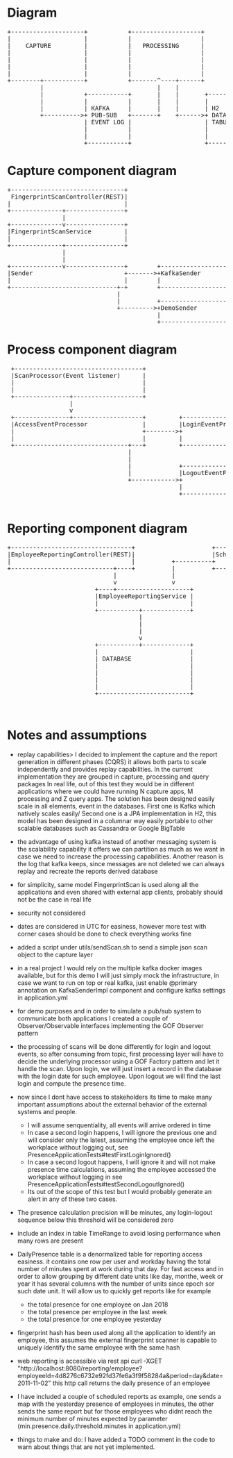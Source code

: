 # Diagram #


<pre>
+--------------------+           +-------------------+            +------------------+
|                    |           |                   |            |                  |
|    CAPTURE         |           |   PROCESSING      |            |   REPORTING      |
|                    |           |                   |            |                  |
|                    |           |                   |            |                  |
|                    |           |                   |            |                  |
|                    |           |                   |            |                  |
+--------+-----------+           +-------^----+------+            +--------^---------+
         |                               |    |                            |
         |           +-----------+       |    |       +-----------+        |
         |           |           |       |    |       |           |        |
         |           | KAFKA     |       |    |       | H2        |        |
         +---------->+ PUB-SUB   +-------+    +------>+ DATABASE  +--------+
                     | EVENT LOG |                    | TABULAR   |
                     |           |                    |           |
                     |           |                    |           |
                     +-----------+                    +-----------+
</pre>

# Capture component diagram #

<pre>
+-------------------------------+
 FingerprintScanController(REST)|
|                               |
+--------------+----------------+
               |
+--------------v----------------+
|FingerprintScanService         |
|                               |
+--------------+----------------+
               |
               |
+--------------v----------------+        +-------------------+         +---------------+
|Sender                         +------->+KafkaSender        |         |               |
|                               |        |                   +-------> |               |
+-----------------------------+-+        +-------------------+         | Event Log     |
                              |                                        |               |
                              |          +-------------------+         |               |
                              +--------->+DemoSender         |         |               |
                                         |                   +-------> |               |
                                         +-------------------+         +---------------+
</pre>

# Process component diagram #

<pre>
 +-----------------------------------+
 |ScanProcessor(Event listener)      |
 |                                   |
 |                                   |
 +---------------+-------------------+
                 |
                 v
 +---------------+-------------------+         +----------------------+         +-------------------+
 |AccessEventProcessor               |         |LoginEventProcessor   |         |                   |
 |                                   +-------->+                      +-------->+                   |
 |                                   |         |                      |         |  DATABASE         |
 +-------------------------------+---+         +----------------------+         |                   |
                                 |                                              |                   |
                                 |                                              |                   |
                                 |             +----------------------+         |                   |
                                 |             |LogoutEventProcessor  |         |                   |
                                 +------------>+                      +-------->+                   |
                                               |                      |         |                   |
                                               +----------------------+         +-------------------+

</pre>

# Reporting component diagram #

<pre>
+---------------------------------+                     +----------------------+
|EmployeeReportingController(REST)|                     |ScheduledReports(CRON)|
|                                 |          +----------+                      |
+----------------------------+----+          |          +----------------------+
                             |               |
                             v               v
                        +----+--------------------+
                        |EmployeeReportingService |
                        |                         |
                        +-----------+-------------+
                                    |
                                    |
                                    |
                                    v
                        +-----------+-------------+
                        |                         |
                        | DATABASE                |
                        |                         |
                        |                         |
                        |                         |
                        |                         |
                        +-------------------------+


</pre>

# Notes and assumptions #

* replay capabilities> I decided to implement the capture and the report generation in different phases (CQRS)
it allows both parts to scale independently and provides replay capabilities.
In the current implementation they are grouped in capture, processing and query packages
In real life, out of this test they would be in different applications where we could have running N capture apps,
M processing and Z query apps.
The solution has been designed easily scale in all elements, event in the databases.
First one is Kafka which natively scales easily/
Second one is a JPA implementation in H2, this model has been designed in a columnar way easily portable
to other scalable databases such as Cassandra or Google BigTable

* the advantage of using kafka instead of another messaging system is the scalability capability it offers
we can partition as much as we want in case we need to increase the processing capabilities.
Another reason is the log that kafka keeps, since messages are not deleted we can always replay and recreate
the reports derived database

* for simplicity, same model FingerprintScan is used along all the applications and even shared with
external app clients, probably should not be the case in real life

* security not considered

* dates are considered in UTC for easiness, however more test with corner cases should be done to check everything works fine

* added a script under utils/sendScan.sh to send a simple json scan object to the capture layer

* in a real project I would rely on the multiple kafka docker images available, but for this demo
I will just simply mock the infrastructure, in case we want to run on top or real kafka, just enable
@primary annotation on KafkaSenderImpl component and configure kafka settings in application.yml

* for demo purposes and in order to simulate a pub/sub system to communicate both applications
I created a couple of Observer/Observable interfaces implementing the GOF Observer pattern

* the processing of scans will be done differently for login and logout events, so after consuming
from topic, first processing layer will have to decide the underlying processor using a
GOF Factory pattern and let it handle the scan.
Upon login, we will just insert a record in the database with the login date for such employee.
Upon logout we will find the last login and compute the presence time.

* now since I dont have access to stakeholders its time to make many important assumptions about the
external behavior of the external systems and people.
  * I will assume senquentiality, all events will arrive ordered in time
  * In case a second login happens, I will ignore the previous one and will consider only the latest,
assuming the employee once left the workplace without logging out,
see PresenceApplicationTests#testFirstLoginIgnored()
  * In case a second logout happens, I will ignore it and will not make presence time calculations,
assuming the employee accessed the workplace without logging in
see PresenceApplicationTests#testSecondLogoutIgnored()
  * Its out of the scope of this test but I would probably generate an alert in any of these two cases.

* The presence calculation precision will be minutes, any login-logout sequence below this threshold will
be considered zero

* include an index in table TimeRange to avoid losing performance when many rows are present

* DailyPresence table is a denormalized table for reporting access easiness.
it contains one row per user and workday having the total number of minutes spent at work during that day.
For fast access and in order to allow grouping by different date units like day, monthe, week or year it has
several columns with the number of units since epoch sor such date unit.
It will allow us to quickly get reports like for example
  * the total presence for one employee on Jan 2018
  * the total presence per employee in the last week
  * the total presence for one employee yesterday

* fingerprint hash has been used along all the application to identify an employee, this assumes the
external fingerprint scanner is capable to uniquely identify the same employee with the same hash

* web reporting is accessible via rest api
curl -XGET "http://localhost:8080/reporting/employee?employeeId=4d8276c6732e92fd37fe6a3f9f58284a&period=day&date=2011-11-02"
this http call returns the daily presence of an employee

* I have included a couple of scheduled reports as example, one sends a map with the yesterday presence of
employees in minutes, the other sends the same report but for those employees who didnt reach the minimum
number of minutes expected by parameter (min.presence.daily.threshold.minutes in application.yml)

* things to make and do: I have added a TODO
comment in the code to warn about things that are not yet implemented.